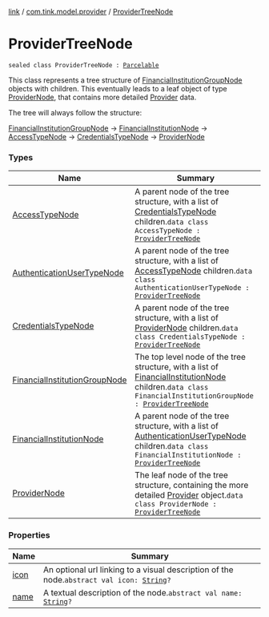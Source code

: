 [link](../../index.md) / [com.tink.model.provider](../index.md) / [ProviderTreeNode](./index.md)

# ProviderTreeNode

`sealed class ProviderTreeNode : `[`Parcelable`](https://developer.android.com/reference/android/os/Parcelable.html)

This class represents a tree structure of [FinancialInstitutionGroupNode](-financial-institution-group-node/index.md) objects with children.
This eventually leads to a leaf object of type [ProviderNode](-provider-node/index.md),
that contains more detailed [Provider](../-provider/index.md) data.

The tree will always follow the structure:

[FinancialInstitutionGroupNode](-financial-institution-group-node/index.md) -&gt; [FinancialInstitutionNode](-financial-institution-node/index.md) -&gt; [AccessTypeNode](-access-type-node/index.md) -&gt; [CredentialsTypeNode](-credentials-type-node/index.md) -&gt; [ProviderNode](-provider-node/index.md)

### Types

| Name | Summary |
|---|---|
| [AccessTypeNode](-access-type-node/index.md) | A parent node of the tree structure, with a list of [CredentialsTypeNode](-credentials-type-node/index.md) children.`data class AccessTypeNode : `[`ProviderTreeNode`](./index.md) |
| [AuthenticationUserTypeNode](-authentication-user-type-node/index.md) | A parent node of the tree structure, with a list of [AccessTypeNode](-access-type-node/index.md) children.`data class AuthenticationUserTypeNode : `[`ProviderTreeNode`](./index.md) |
| [CredentialsTypeNode](-credentials-type-node/index.md) | A parent node of the tree structure, with a list of [ProviderNode](-provider-node/index.md) children.`data class CredentialsTypeNode : `[`ProviderTreeNode`](./index.md) |
| [FinancialInstitutionGroupNode](-financial-institution-group-node/index.md) | The top level node of the tree structure, with a list of [FinancialInstitutionNode](-financial-institution-node/index.md) children.`data class FinancialInstitutionGroupNode : `[`ProviderTreeNode`](./index.md) |
| [FinancialInstitutionNode](-financial-institution-node/index.md) | A parent node of the tree structure, with a list of [AuthenticationUserTypeNode](-authentication-user-type-node/index.md) children.`data class FinancialInstitutionNode : `[`ProviderTreeNode`](./index.md) |
| [ProviderNode](-provider-node/index.md) | The leaf node of the tree structure, containing the more detailed [Provider](../-provider/index.md) object.`data class ProviderNode : `[`ProviderTreeNode`](./index.md) |

### Properties

| Name | Summary |
|---|---|
| [icon](icon.md) | An optional url linking to a visual description of the node.`abstract val icon: `[`String`](https://kotlinlang.org/api/latest/jvm/stdlib/kotlin/-string/index.html)`?` |
| [name](name.md) | A textual description of the node.`abstract val name: `[`String`](https://kotlinlang.org/api/latest/jvm/stdlib/kotlin/-string/index.html)`?` |
